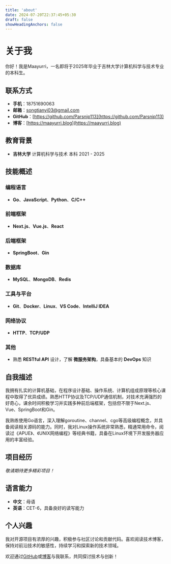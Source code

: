 ```yaml
---
title: 'about'
date: 2024-07-20T22:37:45+05:30
draft: false
showHeadingAnchors: false
---
```


# 关于我

你好！我是Maayurri，一名即将于2025年毕业于吉林大学计算机科学与技术专业的本科生。

## 联系方式

- **手机**：18751690063
- **邮箱**：songtianyi03@gmail.com
- **GitHub**：[https://github.com/Parsnip113](https://github.com/Parsnip113)
- **博客**：[https://maayurri.blog](https://maayurri.blog)

## 教育背景

- **吉林大学**
  计算机科学与技术 本科
  2021 - 2025

## 技能概述

### 编程语言
- **Go**、**JavaScript**、**Python**、**C/C++**

### 前端框架
- **Next.js**、**Vue.js**、**React**

### 后端框架
- **SpringBoot**、**Gin**

### 数据库
- **MySQL**、**MongoDB**、**Redis**

### 工具与平台
- **Git**、**Docker**、**Linux**、**VS Code**、**IntelliJ IDEA**

### 网络协议
- **HTTP**、**TCP/UDP**

### 其他
- 熟悉 **RESTful API** 设计，了解 **微服务架构**，具备基本的 **DevOps** 知识

## 自我描述

我拥有扎实的计算机基础，在程序设计基础、操作系统、计算机组成原理等核心课程中取得了优异成绩。熟悉HTTP协议及TCP/UDP通信机制，对技术充满强烈的好奇心，课余时间积极学习并实践多种前后端框架，包括但不限于Next.js、Vue、SpringBoot和Gin。

我熟练使用Go语言，深入理解goroutine、channel、cgo等高级编程概念，并具备阅读相关源码的能力。同时，我对Linux操作系统非常熟悉，精通常用命令，阅读过《APUE》、《UNIX网络编程》等经典书籍，具备在Linux环境下开发服务器应用的丰富经验。

## 项目经历

*敬请期待更多精彩项目！*

## 语言能力

- **中文**：母语
- **英语**：CET-6，具备良好的读写能力

## 个人兴趣

我对开源项目有浓厚的兴趣，积极参与社区讨论和贡献代码。喜欢阅读技术博客，保持对前沿技术的敏感性，持续学习和探索新的技术领域。

欢迎通过[GitHub](https://github.com/Parsnip113)或[博客](https://maayurri.blog)与我联系，共同探讨技术与创新！
